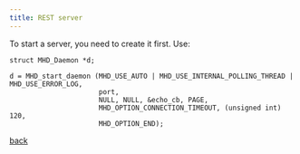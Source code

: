 ```yaml
---
title: REST server
---
```


To start a server, you need to create it first. Use:

```
struct MHD_Daemon *d;

d = MHD_start_daemon (MHD_USE_AUTO | MHD_USE_INTERNAL_POLLING_THREAD | MHD_USE_ERROR_LOG,
                      port,
                      NULL, NULL, &echo_cb, PAGE,
                      MHD_OPTION_CONNECTION_TIMEOUT, (unsigned int) 120,
                      MHD_OPTION_END);
```

[back](./)
